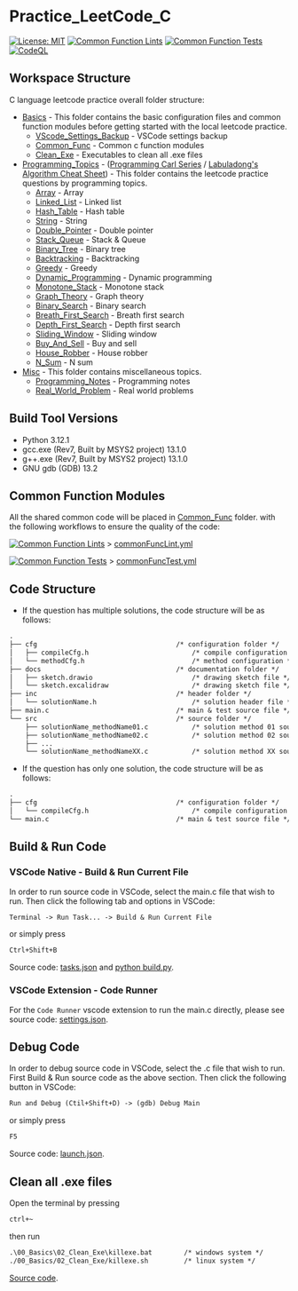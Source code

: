 # Practice_LeetCode_C

[![License: MIT](https://img.shields.io/badge/License-MIT-yellow.svg)](https://opensource.org/licenses/MIT)
[![Common Function Lints](https://github.com/ImChong/Practice_LeetCode_C/actions/workflows/commonFuncLint.yml/badge.svg)](https://github.com/ImChong/Practice_LeetCode_C/actions/workflows/commonFuncLint.yml)
[![Common Function Tests](https://github.com/ImChong/Practice_LeetCode_C/actions/workflows/commonFuncTest.yml/badge.svg)](https://github.com/ImChong/Practice_LeetCode_C/actions/workflows/commonFuncTest.yml)
[![CodeQL](https://github.com/ImChong/Practice_LeetCode_C/actions/workflows/github-code-scanning/codeql/badge.svg)](https://github.com/ImChong/Practice_LeetCode_C/actions/workflows/github-code-scanning/codeql)

## Workspace Structure

C language leetcode practice overall folder structure:

- [Basics](./00_Basics/) - This folder contains the basic configuration files and common function modules before getting started with the local leetcode practice.
  - [VScode_Settings_Backup](./00_Basics/00_VScode_Settings_Backup) - VSCode settings backup
  - [Common_Func](./00_Basics/01_Common_Func/) - Common c function modules
  - [Clean_Exe](./00_Basics/02_Clean_Exe/) - Executables to clean all .exe files
- [Programming_Topics](./01_Programming_Topics/) - ([Programming Carl Series](https://programmercarl.com/) / [Labuladong's Algorithm Cheat Sheet](https://labuladong.github.io/algo/home/)) - This folder contains the leetcode practice questions by programming topics.
  - [Array](./01_Programming_Topics/01_Array/) - Array
  - [Linked_List](./01_Programming_Topics/02_Linked_List/) - Linked list
  - [Hash_Table](./01_Programming_Topics/03_Hash_Table/) - Hash table
  - [String](./01_Programming_Topics/04_String/) - String
  - [Double_Pointer](./01_Programming_Topics/05_Double_Pointer/) - Double pointer
  - [Stack_Queue](./01_Programming_Topics/06_Stack_Queue/) - Stack & Queue
  - [Binary_Tree](./01_Programming_Topics/07_Binary_Tree/) - Binary tree
  - [Backtracking](./01_Programming_Topics/08_Backtracking/) - Backtracking
  - [Greedy](./01_Programming_Topics/09_Greedy/) - Greedy
  - [Dynamic_Programming](./01_Programming_Topics/10_Dynamic_Programming/) - Dynamic programming
  - [Monotone_Stack](./01_Programming_Topics/11_Monotone_Stack/) - Monotone stack
  - [Graph_Theory](./01_Programming_Topics/12_Graph_Theory/) - Graph theory
  - [Binary_Search](./01_Programming_Topics/13_Binary_Search/) - Binary search
  - [Breath_First_Search](./01_Programming_Topics/14_Breath_First_Search/) - Breath first search
  - [Depth_First_Search](./01_Programming_Topics/15_Depth_First_Search/) - Depth first search
  - [Sliding_Window](./01_Programming_Topics/16_Sliding_Window/) - Sliding window
  - [Buy_And_Sell](./01_Programming_Topics/17_Buy_And_Sell/) - Buy and sell
  - [House_Robber](./01_Programming_Topics/18_House_Robber/) - House robber
  - [N_Sum](./01_Programming_Topics/19_N_Sum/) - N sum
- [Misc](./02_Misc/) - This folder contains miscellaneous topics.
  - [Programming_Notes](./02_Misc/00_Programming_Notes/) - Programming notes
  - [Real_World_Problem](./02_Misc/01_Real_World_Problems/) - Real world problems

## Build Tool Versions

- Python 3.12.1
- gcc.exe (Rev7, Built by MSYS2 project) 13.1.0
- g++.exe (Rev7, Built by MSYS2 project) 13.1.0
- GNU gdb (GDB) 13.2

## Common Function Modules

All the shared common code will be placed in [Common_Func](00_Basics/01_Common_Func/) folder. with the following workflows to ensure the quality of the code:

[![Common Function Lints](https://github.com/ImChong/Practice_LeetCode_C/actions/workflows/commonFuncLint.yml/badge.svg)](https://github.com/ImChong/Practice_LeetCode_C/actions/workflows/commonFuncLint.yml) > [commonFuncLint.yml](.github/workflows/commonFuncLint.yml)

[![Common Function Tests](https://github.com/ImChong/Practice_LeetCode_C/actions/workflows/commonFuncTest.yml/badge.svg)](https://github.com/ImChong/Practice_LeetCode_C/actions/workflows/commonFuncTest.yml) > [commonFuncTest.yml](.github/workflows/commonFuncTest.yml)

## Code Structure

- If the question has multiple solutions, the code structure will be as follows:

```txt
.
├── cfg                                   /* configuration folder */
│   ├── compileCfg.h                          /* compile configuration */
│   └── methodCfg.h                           /* method configuration */
├── docs                                  /* documentation folder */
│   ├── sketch.drawio                         /* drawing sketch file */
│   └── sketch.excalidraw                     /* drawing sketch file */
├── inc                                   /* header folder */
│   └── solutionName.h                        /* solution header file */
├── main.c                                /* main & test source file */
└── src                                   /* source folder */
    ├── solutionName_methodName01.c           /* solution method 01 source file */
    ├── solutionName_methodName02.c           /* solution method 02 source file */
    ├── ...
    └── solutionName_methodNameXX.c           /* solution method XX source file */
```

- If the question has only one solution, the code structure will be as follows:

```txt
.
├── cfg                                   /* configuration folder */
│   └── compileCfg.h                          /* compile configuration */
└── main.c                                /* main & test source file */
```

## Build & Run Code

### VSCode Native - Build & Run Current File

In order to run source code in VSCode, select the main.c file that wish to run. Then click the following tab and options in VSCode:

```txt
Terminal -> Run Task... -> Build & Run Current File
```

or simply press

```txt
Ctrl+Shift+B
```

Source code: [tasks.json](.vscode/tasks.json) and [python build.py](.vscode/build.py).

### VSCode Extension - Code Runner

For the `Code Runner` vscode extension to run the main.c directly, please see source code: [settings.json](.vscode/settings.json).

## Debug Code

In order to debug source code in VSCode, select the .c file that wish to run.
First Build & Run source code as the above section.
Then click the following button in VSCode:

```txt
Run and Debug (Ctil+Shift+D) -> (gdb) Debug Main
```

or simply press

```txt
F5
```

Source code: [launch.json](.vscode/launch.json).

## Clean all .exe files

Open the terminal by pressing

```txt
ctrl+~
```

then run

```txt
.\00_Basics\02_Clean_Exe\killexe.bat        /* windows system */
./00_Basics/02_Clean_Exe/killexe.sh         /* linux system */
```

[Source code](./00_Basics/02_Clean_Exe/).
